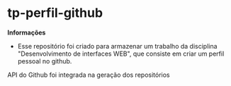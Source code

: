 # tp-perfil-github
**Informações**
- Esse repositório foi criado para armazenar um trabalho da disciplina "Desenvolvimento de interfaces WEB", que consiste em criar um perfil pessoal no github.

API do Github foi integrada na geração dos repositórios 
